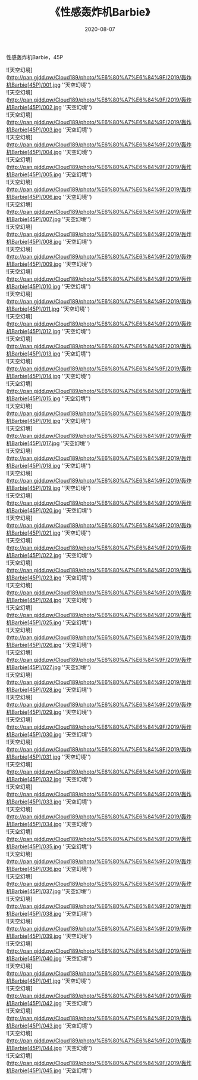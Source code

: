 ﻿---
layout: post
title:  《性感轰炸机Barbie》
date:   2020-08-07
img: http://pan.gjdd.pw/Cloud189/photo/%E6%80%A7%E6%84%9F/2019/轰炸机Barbie[45P]/000.jpg
categories: [美女, 性感, 泳衣]
---

性感轰炸机Barbie，45P

![天空幻境](http://pan.gjdd.pw/Cloud189/photo/%E6%80%A7%E6%84%9F/2019/轰炸机Barbie[45P]/001.jpg ''天空幻境'') <br>
![天空幻境](http://pan.gjdd.pw/Cloud189/photo/%E6%80%A7%E6%84%9F/2019/轰炸机Barbie[45P]/002.jpg ''天空幻境'') <br>
![天空幻境](http://pan.gjdd.pw/Cloud189/photo/%E6%80%A7%E6%84%9F/2019/轰炸机Barbie[45P]/003.jpg ''天空幻境'') <br>
![天空幻境](http://pan.gjdd.pw/Cloud189/photo/%E6%80%A7%E6%84%9F/2019/轰炸机Barbie[45P]/004.jpg ''天空幻境'') <br>
![天空幻境](http://pan.gjdd.pw/Cloud189/photo/%E6%80%A7%E6%84%9F/2019/轰炸机Barbie[45P]/005.jpg ''天空幻境'') <br>
![天空幻境](http://pan.gjdd.pw/Cloud189/photo/%E6%80%A7%E6%84%9F/2019/轰炸机Barbie[45P]/006.jpg ''天空幻境'') <br>
![天空幻境](http://pan.gjdd.pw/Cloud189/photo/%E6%80%A7%E6%84%9F/2019/轰炸机Barbie[45P]/007.jpg ''天空幻境'') <br>
![天空幻境](http://pan.gjdd.pw/Cloud189/photo/%E6%80%A7%E6%84%9F/2019/轰炸机Barbie[45P]/008.jpg ''天空幻境'') <br>
![天空幻境](http://pan.gjdd.pw/Cloud189/photo/%E6%80%A7%E6%84%9F/2019/轰炸机Barbie[45P]/009.jpg ''天空幻境'') <br>
![天空幻境](http://pan.gjdd.pw/Cloud189/photo/%E6%80%A7%E6%84%9F/2019/轰炸机Barbie[45P]/010.jpg ''天空幻境'') <br>
![天空幻境](http://pan.gjdd.pw/Cloud189/photo/%E6%80%A7%E6%84%9F/2019/轰炸机Barbie[45P]/011.jpg ''天空幻境'') <br>
![天空幻境](http://pan.gjdd.pw/Cloud189/photo/%E6%80%A7%E6%84%9F/2019/轰炸机Barbie[45P]/012.jpg ''天空幻境'') <br>
![天空幻境](http://pan.gjdd.pw/Cloud189/photo/%E6%80%A7%E6%84%9F/2019/轰炸机Barbie[45P]/013.jpg ''天空幻境'') <br>
![天空幻境](http://pan.gjdd.pw/Cloud189/photo/%E6%80%A7%E6%84%9F/2019/轰炸机Barbie[45P]/014.jpg ''天空幻境'') <br>
![天空幻境](http://pan.gjdd.pw/Cloud189/photo/%E6%80%A7%E6%84%9F/2019/轰炸机Barbie[45P]/015.jpg ''天空幻境'') <br>
![天空幻境](http://pan.gjdd.pw/Cloud189/photo/%E6%80%A7%E6%84%9F/2019/轰炸机Barbie[45P]/016.jpg ''天空幻境'') <br>
![天空幻境](http://pan.gjdd.pw/Cloud189/photo/%E6%80%A7%E6%84%9F/2019/轰炸机Barbie[45P]/017.jpg ''天空幻境'') <br>
![天空幻境](http://pan.gjdd.pw/Cloud189/photo/%E6%80%A7%E6%84%9F/2019/轰炸机Barbie[45P]/018.jpg ''天空幻境'') <br>
![天空幻境](http://pan.gjdd.pw/Cloud189/photo/%E6%80%A7%E6%84%9F/2019/轰炸机Barbie[45P]/019.jpg ''天空幻境'') <br>
![天空幻境](http://pan.gjdd.pw/Cloud189/photo/%E6%80%A7%E6%84%9F/2019/轰炸机Barbie[45P]/020.jpg ''天空幻境'') <br>
![天空幻境](http://pan.gjdd.pw/Cloud189/photo/%E6%80%A7%E6%84%9F/2019/轰炸机Barbie[45P]/021.jpg ''天空幻境'') <br>
![天空幻境](http://pan.gjdd.pw/Cloud189/photo/%E6%80%A7%E6%84%9F/2019/轰炸机Barbie[45P]/022.jpg ''天空幻境'') <br>
![天空幻境](http://pan.gjdd.pw/Cloud189/photo/%E6%80%A7%E6%84%9F/2019/轰炸机Barbie[45P]/023.jpg ''天空幻境'') <br>
![天空幻境](http://pan.gjdd.pw/Cloud189/photo/%E6%80%A7%E6%84%9F/2019/轰炸机Barbie[45P]/024.jpg ''天空幻境'') <br>
![天空幻境](http://pan.gjdd.pw/Cloud189/photo/%E6%80%A7%E6%84%9F/2019/轰炸机Barbie[45P]/025.jpg ''天空幻境'') <br>
![天空幻境](http://pan.gjdd.pw/Cloud189/photo/%E6%80%A7%E6%84%9F/2019/轰炸机Barbie[45P]/026.jpg ''天空幻境'') <br>
![天空幻境](http://pan.gjdd.pw/Cloud189/photo/%E6%80%A7%E6%84%9F/2019/轰炸机Barbie[45P]/027.jpg ''天空幻境'') <br>
![天空幻境](http://pan.gjdd.pw/Cloud189/photo/%E6%80%A7%E6%84%9F/2019/轰炸机Barbie[45P]/028.jpg ''天空幻境'') <br>
![天空幻境](http://pan.gjdd.pw/Cloud189/photo/%E6%80%A7%E6%84%9F/2019/轰炸机Barbie[45P]/029.jpg ''天空幻境'') <br>
![天空幻境](http://pan.gjdd.pw/Cloud189/photo/%E6%80%A7%E6%84%9F/2019/轰炸机Barbie[45P]/030.jpg ''天空幻境'') <br>
![天空幻境](http://pan.gjdd.pw/Cloud189/photo/%E6%80%A7%E6%84%9F/2019/轰炸机Barbie[45P]/031.jpg ''天空幻境'') <br>
![天空幻境](http://pan.gjdd.pw/Cloud189/photo/%E6%80%A7%E6%84%9F/2019/轰炸机Barbie[45P]/032.jpg ''天空幻境'') <br>
![天空幻境](http://pan.gjdd.pw/Cloud189/photo/%E6%80%A7%E6%84%9F/2019/轰炸机Barbie[45P]/033.jpg ''天空幻境'') <br>
![天空幻境](http://pan.gjdd.pw/Cloud189/photo/%E6%80%A7%E6%84%9F/2019/轰炸机Barbie[45P]/034.jpg ''天空幻境'') <br>
![天空幻境](http://pan.gjdd.pw/Cloud189/photo/%E6%80%A7%E6%84%9F/2019/轰炸机Barbie[45P]/035.jpg ''天空幻境'') <br>
![天空幻境](http://pan.gjdd.pw/Cloud189/photo/%E6%80%A7%E6%84%9F/2019/轰炸机Barbie[45P]/036.jpg ''天空幻境'') <br>
![天空幻境](http://pan.gjdd.pw/Cloud189/photo/%E6%80%A7%E6%84%9F/2019/轰炸机Barbie[45P]/037.jpg ''天空幻境'') <br>
![天空幻境](http://pan.gjdd.pw/Cloud189/photo/%E6%80%A7%E6%84%9F/2019/轰炸机Barbie[45P]/038.jpg ''天空幻境'') <br>
![天空幻境](http://pan.gjdd.pw/Cloud189/photo/%E6%80%A7%E6%84%9F/2019/轰炸机Barbie[45P]/039.jpg ''天空幻境'') <br>
![天空幻境](http://pan.gjdd.pw/Cloud189/photo/%E6%80%A7%E6%84%9F/2019/轰炸机Barbie[45P]/040.jpg ''天空幻境'') <br>
![天空幻境](http://pan.gjdd.pw/Cloud189/photo/%E6%80%A7%E6%84%9F/2019/轰炸机Barbie[45P]/041.jpg ''天空幻境'') <br>
![天空幻境](http://pan.gjdd.pw/Cloud189/photo/%E6%80%A7%E6%84%9F/2019/轰炸机Barbie[45P]/042.jpg ''天空幻境'') <br>
![天空幻境](http://pan.gjdd.pw/Cloud189/photo/%E6%80%A7%E6%84%9F/2019/轰炸机Barbie[45P]/043.jpg ''天空幻境'') <br>
![天空幻境](http://pan.gjdd.pw/Cloud189/photo/%E6%80%A7%E6%84%9F/2019/轰炸机Barbie[45P]/044.jpg ''天空幻境'') <br>
![天空幻境](http://pan.gjdd.pw/Cloud189/photo/%E6%80%A7%E6%84%9F/2019/轰炸机Barbie[45P]/045.jpg ''天空幻境'') <br>
